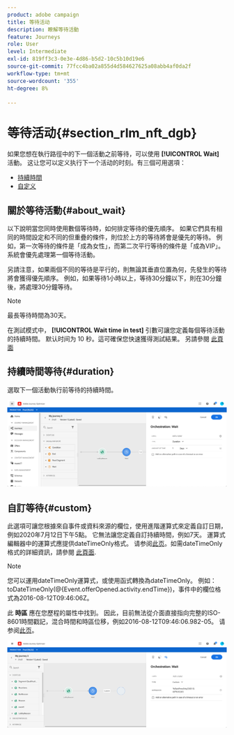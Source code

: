 ```yaml
---
product: adobe campaign
title: 等待活动
description: 瞭解等待活動
feature: Journeys
role: User
level: Intermediate
exl-id: 819ff3c3-0e3e-4d86-b5d2-10c5b10d19e6
source-git-commit: 77fcc4ba02a855d4d584627625a08abb4af0da2f
workflow-type: tm+mt
source-wordcount: '355'
ht-degree: 8%

---
```


# 等待活动{#section_rlm_nft_dgb}

如果您想在執行路徑中的下一個活動之前等待，可以使用 **[!UICONTROL Wait]** 活動。 这让您可以定义执行下一个活动的时刻。有三個可用選項：

* [持續時間](#duration)
* [自定义](#custom)
   <!--* [Email send time optimization](#email_send_time_optimization)-->

## 關於等待活動{#about_wait}

以下說明當您同時使用數個等待時，如何排定等待的優先順序。 如果它們具有相同的時間設定和不同的但重疊的條件，則位於上方的等待將會是優先的等待。 例如，第一次等待的條件是「成為女性」，而第二次平行等待的條件是「成為VIP」。 系統會優先處理第一個等待活動。

另請注意，如果兩個不同的等待是平行的，則無論其垂直位置為何，先發生的等待將會獲得優先順序。 例如，如果等待1小時以上，等待30分鐘以下，則在30分鐘後，將處理30分鐘等待。

>[!NOTE]
>
>最長等待時間為30天。
>
>在測試模式中， **[!UICONTROL Wait time in test]** 引數可讓您定義每個等待活動的持續時間。 默认时间为 10 秒。這可確保您快速獲得測試結果。 另請參閱 [此頁面](../building-journeys/testing-the-journey.md)

## 持續時間等待{#duration}

選取下一個活動執行前等待的持續時間。

![](../assets/journey55.png)

## 自訂等待{#custom}

此選項可讓您根據來自事件或資料來源的欄位，使用進階運算式來定義自訂日期，例如2020年7月12日下午5點。 它無法讓您定義自訂持續時間，例如7天。 運算式編輯器中的運算式應提供dateTimeOnly格式。 请参阅[此页](../expression/expressionadvanced.md)。如需dateTimeOnly格式的詳細資訊，請參閱 [此頁面](../expression/data-types.md).

>[!NOTE]
>
>您可以運用dateTimeOnly運算式，或使用函式轉換為dateTimeOnly。 例如： toDateTimeOnly(@{Event.offerOpened.activity.endTime})，事件中的欄位格式為2016-08-12T09:46:06Z。
>
>此 **時區** 應在您歷程的屬性中找到。 因此，目前無法從介面直接指向完整的ISO-8601時間戳記，混合時間和時區位移，例如2016-08-12T09:46:06.982-05。 请参阅[此页](../building-journeys/timezone-management.md)。

![](../assets/journey57.png)

<!--## Email send time optimization{#email_send_time_optimization}

>[!CAUTION]
>
>The email send time optimization capability is only available to customers who use the [Adobe Experience Platform Data Connector](https://docs.adobe.com/content/help/en/campaign-standard/using/developing/mapping-campaign-and-aep-data/aep-about-data-connector.html).

This type of wait uses a score calculated in the Adobe Experience Platform. The score calculates the propensity to click or open an email in the future based on past behavior. Note that the algorithm calculating the score needs a certain amount of data to work. As a result, when it does not have enough data, the default wait time will apply. At publication time, you’ll be notified that the default time applies.

>[!NOTE]
>
>The first event of your journey must have a namespace.
>
>This capability is only available after an **[!UICONTROL Email]** activity. You need to have Adobe Campaign Standard.

1. In the **[!UICONTROL Amount of time]** field, define the number of hours to consider to optimize email sending.
1. In the **[!UICONTROL Optimization type]** field, choose if the optimization should increase clicks or opens.
1. In the **[!UICONTROL Default time]** field, define the default time to wait if the predictive send time score is not available.

    >[!NOTE]
    >
    >Note that the send time score can be unavailable because there is not enough data to perform the calculation. In this case, you will be informed, at publication time, that the default time applies.

![](../assets/journey57bis.png)-->
